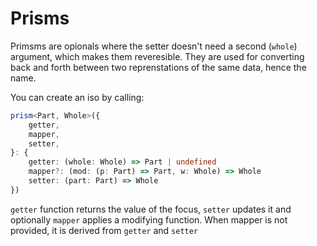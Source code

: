 ---
---

# Prisms

Primsms are opionals where the setter doesn't need a second (`whole`) argument, which makes them reveresible. They are used for converting back and forth between two reprenstations of the same data, hence the name.

You can create an iso by calling:

```typescript
prism<Part, Whole>({
	getter,
	mapper,
	setter,
}: {
	getter: (whole: Whole) => Part | undefined
	mapper?: (mod: (p: Part) => Part, w: Whole) => Whole
	setter: (part: Part) => Whole
})
```

`getter` function returns the value of the focus, `setter` updates it and optionally `mapper` applies a modifying function. When mapper is not provided, it is derived from `getter` and `setter`
